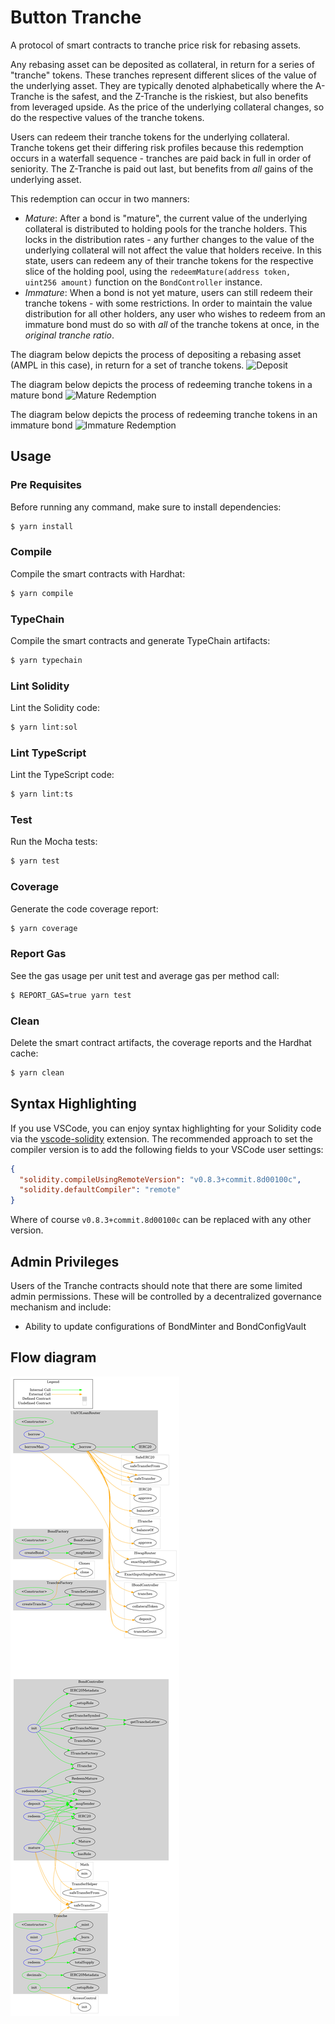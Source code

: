 # Button Tranche

A protocol of smart contracts to tranche price risk for rebasing assets.

Any rebasing asset can be deposited as collateral, in return for a series of "tranche" tokens. These tranches represent different slices of the value of the underlying asset. They are typically denoted alphabetically where the A-Tranche is the safest, and the Z-Tranche is the riskiest, but also benefits from leveraged upside. As the price of the underlying collateral changes, so do the respective values of the tranche tokens.

Users can redeem their tranche tokens for the underlying collateral. Tranche tokens get their differing risk profiles because this redemption occurs in a waterfall sequence - tranches are paid back in full in order of seniority. The Z-Tranche is paid out last, but benefits from _all_ gains of the underlying asset.

This redemption can occur in two manners:

- _Mature_: After a bond is "mature", the current value of the underlying collateral is distributed to holding pools for the tranche holders. This locks in the distribution rates - any further changes to the value of the underlying collateral will not affect the value that holders receive. In this state, users can redeem any of their tranche tokens for the respective slice of the holding pool, using the `redeemMature(address token, uint256 amount)` function on the `BondController` instance.
- _Immature_: When a bond is not yet mature, users can still redeem their tranche tokens - with some restrictions. In order to maintain the value distribution for all other holders, any user who wishes to redeem from an immature bond must do so with _all_ of the tranche tokens at once, in the _original tranche ratio_.

The diagram below depicts the process of depositing a rebasing asset (AMPL in this case), in return for a set of tranche tokens.
![Deposit](/assets/tranche_diagram.png)

The diagram below depicts the process of redeeming tranche tokens in a mature bond
![Mature Redemption](/assets/mature_redemption.png)

The diagram below depicts the process of redeeming tranche tokens in an immature bond
![Immature Redemption](/assets/immature_redemption.png)

## Usage

### Pre Requisites

Before running any command, make sure to install dependencies:

```sh
$ yarn install
```

### Compile

Compile the smart contracts with Hardhat:

```sh
$ yarn compile
```

### TypeChain

Compile the smart contracts and generate TypeChain artifacts:

```sh
$ yarn typechain
```

### Lint Solidity

Lint the Solidity code:

```sh
$ yarn lint:sol
```

### Lint TypeScript

Lint the TypeScript code:

```sh
$ yarn lint:ts
```

### Test

Run the Mocha tests:

```sh
$ yarn test
```

### Coverage

Generate the code coverage report:

```sh
$ yarn coverage
```

### Report Gas

See the gas usage per unit test and average gas per method call:

```sh
$ REPORT_GAS=true yarn test
```

### Clean

Delete the smart contract artifacts, the coverage reports and the Hardhat cache:

```sh
$ yarn clean
```

## Syntax Highlighting

If you use VSCode, you can enjoy syntax highlighting for your Solidity code via the
[vscode-solidity](https://github.com/juanfranblanco/vscode-solidity) extension. The recommended approach to set the
compiler version is to add the following fields to your VSCode user settings:

```json
{
  "solidity.compileUsingRemoteVersion": "v0.8.3+commit.8d00100c",
  "solidity.defaultCompiler": "remote"
}
```

Where of course `v0.8.3+commit.8d00100c` can be replaced with any other version.

## Admin Privileges

Users of the Tranche contracts should note that there are some limited admin permissions. These will be controlled by a decentralized governance mechanism and include:

- Ability to update configurations of BondMinter and BondConfigVault

## Flow diagram

![Flow Diagram](assets/FunctionalFlow.png)
